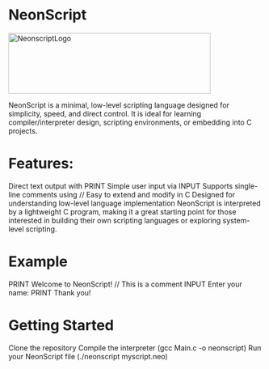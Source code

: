 # NeonScript

<img width="400" height="120" alt="NeonscriptLogo" src="https://github.com/user-attachments/assets/e1978df2-2695-4f37-9731-20a1622c4c5e" />

NeonScript is a minimal, low-level scripting language designed for simplicity, speed, and direct control.
It is ideal for learning compiler/interpreter design, scripting environments, or embedding into C projects.

# Features:

Direct text output with PRINT <text>
Simple user input via INPUT <prompt>
Supports single-line comments using // <comment>
Easy to extend and modify in C
Designed for understanding low-level language implementation
NeonScript is interpreted by a lightweight C program, making it a great starting point for those interested in building their own scripting languages or exploring system-level scripting.

# Example
PRINT Welcome to NeonScript!
// This is a comment
INPUT Enter your name:
PRINT Thank you!
# Getting Started
Clone the repository
Compile the interpreter (gcc Main.c -o neonscript)
Run your NeonScript file (./neonscript myscript.neo)

